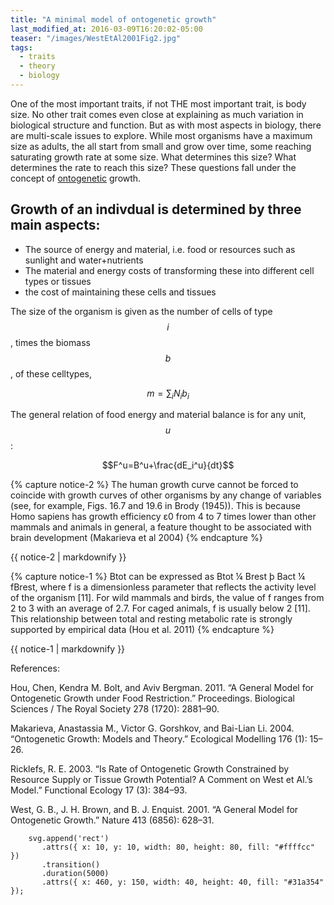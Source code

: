 ```yaml
---
title: "A minimal model of ontogenetic growth"
last_modified_at: 2016-03-09T16:20:02-05:00
teaser: "/images/WestEtAl2001Fig2.jpg"
tags:
  - traits
  - theory
  - biology
---
```


One of the most important traits, if not THE most important trait, is body size. No other trait comes even close at explaining as much variation in biological structure and function. But as with most aspects in biology, there are multi-scale issues to explore. While most organisms have a maximum size as adults, the all start from small and grow over time, some reaching saturating growth rate at some size. What determines this size? What determines the rate to reach this size? These questions fall under the concept of [ontogenetic](https://en.wikipedia.org/wiki/Ontogeny) growth.

## Growth of an indivdual is determined by three main aspects:

* The source of energy and material, i.e. food or resources such as sunlight and water+nutrients
* The material and energy costs of transforming these into different cell types or tissues
* the cost of maintaining these cells and tissues

The size of the organism is given as the number of cells of type $$i$$, times the biomass $$b$$, of these celltypes, 

$$ m=\sum_{i} N_i b_i $$


The general relation of food energy and material balance is for any unit, $$u$$:

$$F^u=B^u+\frac{dE_i^u}{dt}$$

{% capture notice-2 %}
The human growth curve cannot be forced to coincide with growth curves of other organisms by any change of variables (see, for example, Figs. 16.7 and 19.6 in Brody (1945)). This is because Homo sapiens has growth efficiency ε0 from 4 to 7 times lower than other mammals and animals in general, a feature thought to be associated with brain development (Makarieva et al 2004)
{% endcapture %}
<div class="notice--info">{{ notice-2 | markdownify }}</div>

{% capture notice-1 %}
Btot can be expressed as Btot ¼ Brest þ Bact ¼ fBrest, where f is a dimensionless parameter that reflects the activity level of the organism [11]. For wild mammals and birds, the value of f ranges from 2 to 3 with an average of 2.7. For caged animals, f is usually below 2 [11]. This relationship between total and resting metabolic rate is strongly supported by empirical data (Hou et al. 2011)
{% endcapture %}
<div class="notice--info">{{ notice-1 | markdownify }}</div>

<div id="drawing"></div>
<div id="another"></div>
<div id="experiment"></div>
<div id="drawingD3"></div>



References:

Hou, Chen, Kendra M. Bolt, and Aviv Bergman. 2011. “A General Model for Ontogenetic Growth under Food Restriction.” Proceedings. Biological Sciences / The Royal Society 278 (1720): 2881–90.

Makarieva, Anastassia M., Victor G. Gorshkov, and Bai-Lian Li. 2004. “Ontogenetic Growth: Models and Theory.” Ecological Modelling 176 (1): 15–26.

Ricklefs, R. E. 2003. “Is Rate of Ontogenetic Growth Constrained by Resource Supply or Tissue Growth Potential? A Comment on West et Al.’s Model.” Functional Ecology 17 (3): 384–93.

West, G. B., J. H. Brown, and B. J. Enquist. 2001. “A General Model for Ontogenetic Growth.” Nature 413 (6856): 628–31.



 <script type="text/javascript" src="https://cdnjs.cloudflare.com/ajax/libs/svg.js/2.6.5/svg.min.js"></script>
 <script type="text/javascript" src="https://zahachtah.github.io/CAS/assets/js/colorbrewer.min.js"></script>
<script>
  // initialize SVG.js
var draw = SVG('drawing')

// draw pink square
draw.rect(50, 50).move(50, 50).fill(colorbrewer.YlGn[6][1])
draw.rect(50, 50).move(150, 50).fill(colorbrewer.YlGn[6][2])
draw.rect(50, 50).move(250, 50).fill(colorbrewer.YlGn[6][3])
draw.rect(50, 50).move(350, 50).fill(colorbrewer.YlGn[6][4])
draw.rect(50, 50).move(450, 50).fill(colorbrewer.YlGn[6][5])
draw.rect(50, 50).move(550, 50).fill(colorbrewer.YlGn[6][6])
</script>


<script src="https://d3js.org/d3.v4.min.js"></script>


<script src="https://d3js.org/d3-selection-multi.v1.min.js"></script>
<script>
var svg = d3.select("#another")
  .append('svg')
  .attrs({ width: 500, height: 200 });

var text = svg.append("text")
    .attr("x", 50)
    .attr("y", 100)
    .attr("dy", ".35em")
    .attr("text-anchor", "middle")
    .style("font", "300 128px Helvetica Neue")
    .text("Hello");
    
var bbox = text.node().getBBox();

var rect = svg.append("rect")
    .attr("x", bbox.x)
    .attr("y", bbox.y)
    .attr("width", bbox.width)
    .attr("height", bbox.height)
    .style("fill", "#ffffcc")
    .style("fill-opacity", ".3")
    .style("stroke", "#31a354")
    .style("stroke-width", "1.5px");

</script>




<script>
     var svg = d3.select("#another")
                    .append('svg')
                    .attrs({ width: 500, height: 200 });
        svg.append('rect')
           .attrs({ x: 10, y: 10, width: 200, height: 100, fill: "#ffffcc" })
        svg.append("text")
	        .attr({ x:10, y:10})
	        .text("something")

</script>

<script>
var width = 800,
    height = 600;
  var k=1
var svg = d3.select("#drawingD3").append("svg")
    .attr("width", width)
    .attr("height", height)
    .on("mousedown", mousedown)
    .on("mouseup", mouseup);
function mousedown() {
   var m = d3.mouse(this);
  
   rect = svg.append("rect")
        .attr("x", m[0])
        .attr("y", m[1])
        .attr("height", 0)
        .attr("fill",colorbrewer.YlGn[6][k])
        .attr("width", 0);
    svg.on("mousemove", mousemove);
    k=k+1;
}
function mousemove(d) {
    var m = d3.mouse(this);
    rect.attr("width", Math.max(0, m[0] - +rect.attr("x")))
        .attr("height", Math.max(0, m[1] - +rect.attr("y")));
}
function mouseup() {
    svg.on("mousemove", null);
}
</script>
        svg.append('rect')
           .attrs({ x: 10, y: 10, width: 80, height: 80, fill: "#ffffcc" })
           .transition()
           .duration(5000)
           .attrs({ x: 460, y: 150, width: 40, height: 40, fill: "#31a354" });

